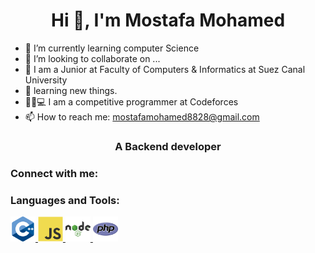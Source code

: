  
<h1 align="center">Hi 👋, I'm Mostafa Mohamed</h1>


<!--
**MostafaMohamed2001/MostafaMohamed2001** is a ✨ _special_ ✨ repository because its `README.md` (this file) appears on your GitHub profile.
-->



- 🌱 I’m currently learning computer Science
- 👯 I’m looking to collaborate on ...
- 🌱 I am a Junior at Faculty of Computers & Informatics at Suez Canal University
- 🤔 learning new things.
- 👨‍💻:computer: I am a competitive programmer at Codeforces
- 📫 How to reach me: mostafamohamed8828@gmail.com



<h3 align="center">A Backend developer</h3>

<h3 align="left">Connect with me:</h3>
<p align="left">
</p>

<h3 align="left">Languages and Tools:</h3>
<p align="left"> <a href="https://www.w3schools.com/cpp/" target="_blank" rel="noreferrer"> <img src="https://raw.githubusercontent.com/devicons/devicon/master/icons/cplusplus/cplusplus-original.svg" alt="cplusplus" width="40" height="40"/> </a> <a href="https://developer.mozilla.org/en-US/docs/Web/JavaScript" target="_blank" rel="noreferrer"> <img src="https://raw.githubusercontent.com/devicons/devicon/master/icons/javascript/javascript-original.svg" alt="javascript" width="40" height="40"/> </a> <a href="https://nodejs.org" target="_blank" rel="noreferrer"> <img src="https://raw.githubusercontent.com/devicons/devicon/master/icons/nodejs/nodejs-original-wordmark.svg" alt="nodejs" width="40" height="40"/> </a> <a href="https://www.php.net" target="_blank" rel="noreferrer"> <img src="https://raw.githubusercontent.com/devicons/devicon/master/icons/php/php-original.svg" alt="php" width="40" height="40"/> </a> </p>
